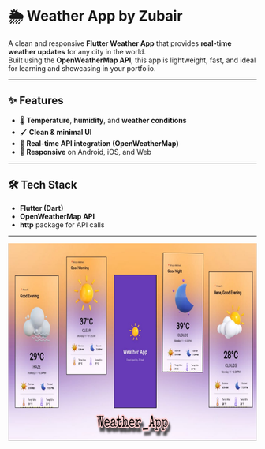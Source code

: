 # 🌦️ **Weather App by Zubair**

A clean and responsive **Flutter Weather App** that provides **real-time weather updates** for any city in the world.  
Built using the **OpenWeatherMap API**, this app is lightweight, fast, and ideal for learning and showcasing in your portfolio.

---

## **✨ Features**
- 🌡️ **Temperature**, **humidity**, and **weather conditions**
- 🖌️ **Clean & minimal UI**
- 🔄 **Real-time API integration (OpenWeatherMap)**  
- 📱 **Responsive** on Android, iOS, and Web

---

## **🛠️ Tech Stack**
- **Flutter (Dart)**  
- **OpenWeatherMap API**  
- **http** package for API calls

---

<p align="center">
  <img src="screenshots/ss6.jpeg" height="400" />
</p>

